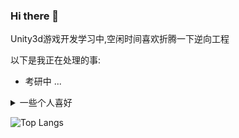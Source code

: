 ### Hi there 👋

Unity3d游戏开发学习中,空闲时间喜欢折腾一下逆向工程

以下是我正在处理的事: 

- 考研中 ...
<!--
- 🌱 I’m currently learning ...
- 👯 I’m looking to collaborate on ...
- 🤔 I’m looking for help with ...
- 💬 Ask me about ...
- 📫 How to reach me: ...
- 😄 Pronouns: ...
- ⚡ Fun fact: ...
-->

<details>
  <summary>一些个人喜好</summary>
  <br>
  - 重度云吸猫,希望能养一只自己的猫
  - 厨艺爱好者,喜欢美食
  - 游戏玩家,日常白给
  - 听歌,coding,吃美食,岂不美哉

  ![My github stats](https://github-readme-stats.vercel.app/api?username=colaxianyu&show_icons=true&title_color=1E90FF&text_color=000000&icon_color=1E90FF&bg_color=FFFFFF)
  <br><br>
</details>

![Top Langs](https://github-readme-stats.vercel.app/api/top-langs/?username=colaxianyu&layout=compact)